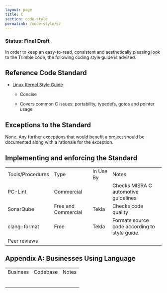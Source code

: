 ```yaml
---
layout: page
title: C
section: code-style
permalink: /code-style/c/
---
```


### Status: Final Draft

In order to keep an easy-to-read, consistent and aesthetically pleasing look to the Trimble code, the following coding style guide is advised.

## Reference Code Standard

* [Linux Kernel Style Guide](https://www.kernel.org/doc/html/latest/process/coding-style.html)

    * Concise

    * Covers common C issues: portability, typedefs, gotos and pointer usage

## Exceptions to the Standard

None. Any further exceptions that would benefit a project should be documented along with a rationale for the exception.

## Implementing and enforcing the Standard

<table>
  <tr>
    <td>Tools/Procedures</td>
    <td>Type</td>
    <td>In Use By</td>
    <td>Notes</td>
  </tr>
  <tr>
    <td>PC-Lint</td>
    <td>Commercial</td>
    <td></td>
    <td>Checks MISRA C automotive guidelines</td>
  </tr>
  <tr>
    <td>SonarQube</td>
    <td>Free and Commercial</td>
    <td>Tekla</td>
    <td>Checks code quality</td>
  </tr>
  <tr>
    <td>clang-format</td>
    <td>Free</td>
    <td>Tekla</td>
    <td>Formats source code according to style guide.</td>
  </tr>
  <tr>
    <td>Peer reviews</td>
    <td></td>
    <td></td>
    <td></td>
  </tr>
</table>


## Appendix A: Businesses Using Language

<table>
  <tr>
    <td>Business</td>
    <td>Codebase</td>
    <td>Notes</td>
  </tr>
  <tr>
    <td></td>
    <td></td>
    <td></td>
  </tr>
  <tr>
    <td></td>
    <td></td>
    <td></td>
  </tr>
  <tr>
    <td></td>
    <td></td>
    <td></td>
  </tr>
  <tr>
    <td></td>
    <td></td>
    <td></td>
  </tr>
  <tr>
    <td></td>
    <td></td>
    <td></td>
  </tr>
  <tr>
    <td></td>
    <td></td>
    <td></td>
  </tr>
</table>
